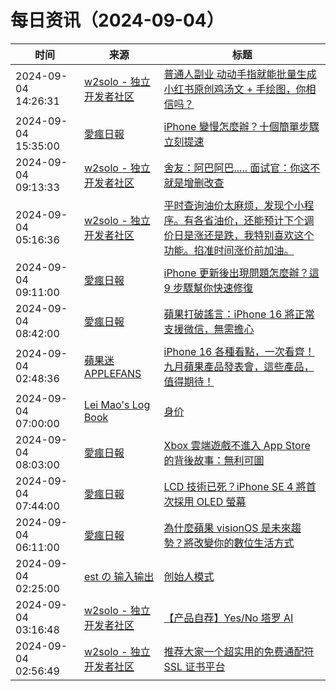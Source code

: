 ﻿# 每日资讯（2024-09-04）

|时间|来源|标题|
|---|---|---|
|2024-09-04 14:26:31|[w2solo - 独立开发者社区](https://w2solo.com/topics/feed)|[普通人副业 动动手指就能批量生成小红书原创鸡汤文 + 手绘图，你相信吗？](https://w2solo.com/topics/5002)|
|2024-09-04 15:35:00|[愛瘋日報](http://www.iphonetaiwan.org/feeds/posts/default)|[iPhone 變慢怎麼辦？十個簡單步驟立刻提速](https://www.iphonetaiwan.org/2024/09/iphone-slow.html)|
|2024-09-04 09:13:33|[w2solo - 独立开发者社区](https://w2solo.com/topics/feed)|[舍友：阿巴阿巴..... 面试官：你这不就是增删改查](https://w2solo.com/topics/5001)|
|2024-09-04 05:16:36|[w2solo - 独立开发者社区](https://w2solo.com/topics/feed)|[平时查询油价太麻烦，发现个小程序。有各省油价，还能预计下个调价日是涨还是跌，我特别喜欢这个功能。掐准时间涨价前加油。](https://w2solo.com/topics/5000)|
|2024-09-04 09:11:00|[愛瘋日報](http://www.iphonetaiwan.org/feeds/posts/default)|[iPhone 更新後出現問題怎麼辦？這 9 步驟幫你快速修復](https://www.iphonetaiwan.org/2024/09/iphone-update-problems.html)|
|2024-09-04 08:42:00|[愛瘋日報](http://www.iphonetaiwan.org/feeds/posts/default)|[蘋果打破謠言：iPhone 16 將正常支援微信，無需擔心](https://www.iphonetaiwan.org/2024/09/iphone-16-supports-wechat-rumors.html)|
|2024-09-04 02:48:36|[蘋果迷 APPLEFANS](https://applefans.today/feed/)|[iPhone 16 各種看點，一次看齊！九月蘋果產品發表會，這些產品，值得期待！](https://applefans.today/2024-09-iphone-16-event-news/)|
|2024-09-04 07:00:00|[Lei Mao's Log Book](https://leimao.github.io/atom.xml)|[身价](https://leimao.github.io/essay/%E8%BA%AB%E4%BB%B7-Bargain/)|
|2024-09-04 08:03:00|[愛瘋日報](http://www.iphonetaiwan.org/feeds/posts/default)|[Xbox 雲端遊戲不進入 App Store 的背後故事：無利可圖](https://www.iphonetaiwan.org/2024/09/xbox-cloud-gaming-app-store-rules.html)|
|2024-09-04 07:44:00|[愛瘋日報](http://www.iphonetaiwan.org/feeds/posts/default)|[LCD 技術已死？iPhone SE 4 將首次採用 OLED 螢幕](https://www.iphonetaiwan.org/2024/09/iphone-se-2024-oled-screen.html)|
|2024-09-04 06:11:00|[愛瘋日報](http://www.iphonetaiwan.org/feeds/posts/default)|[為什麼蘋果 visionOS 是未來趨勢？將改變你的數位生活方式](https://www.iphonetaiwan.org/2024/09/what-is-visionos.html)|
|2024-09-04 02:25:00|[est の 输入输出](http://feeds.feedburner.com/initiative)|[创始人模式](https://blog.est.im/2024/stdin-13)|
|2024-09-04 03:16:48|[w2solo - 独立开发者社区](https://w2solo.com/topics/feed)|[【产品自荐】Yes/No 塔罗 AI](https://w2solo.com/topics/4999)|
|2024-09-04 02:56:49|[w2solo - 独立开发者社区](https://w2solo.com/topics/feed)|[推荐大家一个超实用的免费通配符 SSL 证书平台](https://w2solo.com/topics/4998)|
